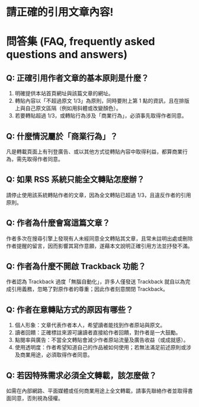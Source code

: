 # 請正確的引用文章內容!

# 問答集 (FAQ, frequently asked questions and answers)

## Q: 正確引用作者文章的基本原則是什麼？
1. 明確提供本站首頁網址與該篇文章的網址。  
2. 轉貼內容以「不超過原文 1/3」為原則，同時要附上第 1 點的資訊，且在排版上與自己原文區隔（例如用斜體或改變顏色）。  
3. 若要轉貼超過 1/3，或轉貼行為涉及「商業行為」，必須事先取得作者同意。

## Q: 什麼情況屬於「商業行為」？
凡是轉載頁面上有刊登廣告、或以其他方式從轉貼內容中取得利益，都算商業行為，需先取得作者同意。

## Q: 如果 RSS 系統只能全文轉貼怎麼辦？
請停止使用該系統轉貼作者的文章，因為全文轉貼已超過 1/3，且違反作者的引用原則。

## Q: 作者為什麼會寫這篇文章？
作者多次在搜尋引擎上發現有人未經同意全文轉貼其文章，且常未註明出處或刪除作者提醒的留言，因而影響其寫作意願，遂藉本文說明正確引用方法並抒發不滿。

## Q: 作者為什麼不開啟 Trackback 功能？
作者認為 Trackback 過度「無腦自動化」，許多人僅發送 Trackback 就自以為完成引用義務，忽略了對原作者的尊重；因此作者刻意關閉 Trackback。

## Q: 作者在意轉貼方式的原因有哪些？
1. 個人形象：文章代表作者本人，希望讀者能找到作者原站與原文。  
2. 讀者回饋：正確標註來源可讓讀者直接給作者回饋，對作者是一大鼓勵。  
3. 點閱率與廣告：不當全文轉貼會減少作者原站流量及廣告收益（或成就感）。  
4. 使用透明度：作者希望知道自己的作品被如何使用；若無法滿足前述原則或涉及商業用途，必須取得作者同意。

## Q: 若因特殊需求必須全文轉載，該怎麼做？
如需在內部網路、平面媒體或任何商業用途上全文轉載，請事先聯絡作者並取得書面同意，否則視為侵權。